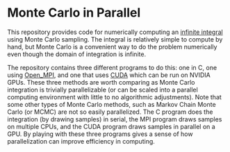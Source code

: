 # Monte Carlo in Parallel

This repository provides code for numerically computing an 
[infinite integral](https://github.com/natsan91/Monte_Carlo_in_Parallel/blob/master/InfiniteIntegral.pdf "pdf showing integral")
using Monte Carlo sampling. The integral is relatively simple to compute by hand, but Monte Carlo is a convenient way to do the 
problem numerically even though the domain of integration is infinite. 

The repository contains three different programs to do this: one in C, one using [Open_MPI](https://www.open-mpi.org/), and one that uses
[CUDA](https://developer.nvidia.com/cuda-zone) which can be run on NVIDIA GPUs. These three methods are worth comparing as Monte Carlo
integration is trivially parallelizable (or can be scaled into a parallel computing environment with little to no algorithmic adjustments).
Note that some other types of Monte Carlo methods, such as Markov Chain Monte Carlo (or MCMC) are not so easily parallelized.
The C program does the integration (by drawing samples) in serial, the MPI program draws samples on multiple CPUs, and the CUDA program 
draws samples in parallel on a GPU. By playing with these three programs gives a sense of how parallelization can improve efficiency in computing.